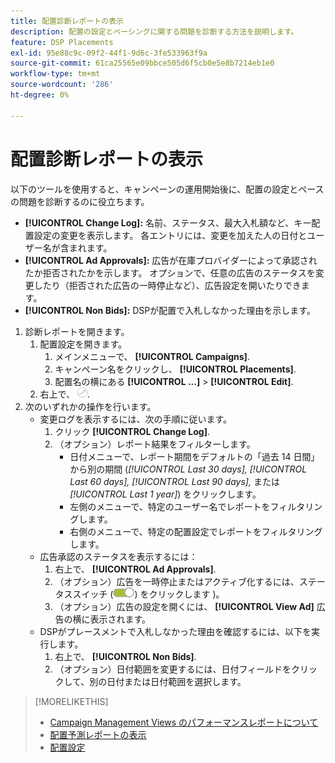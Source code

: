 ```yaml
---
title: 配置診断レポートの表示
description: 配置の設定とペーシングに関する問題を診断する方法を説明します。
feature: DSP Placements
exl-id: 95e88c9c-09f2-44f1-9d6c-3fe533963f9a
source-git-commit: 61ca25565e09bbce505d6f5cb0e5e8b7214eb1e0
workflow-type: tm+mt
source-wordcount: '286'
ht-degree: 0%

---
```


# 配置診断レポートの表示

<!-- Does this really belong in the Campaign Management > Reports section or in the Placements section? -->

以下のツールを使用すると、キャンペーンの運用開始後に、配置の設定とペースの問題を診断するのに役立ちます。

* **[!UICONTROL Change Log]:** 名前、ステータス、最大入札額など、キー配置設定の変更を表示します。 各エントリには、変更を加えた人の日付とユーザー名が含まれます。
* **[!UICONTROL Ad Approvals]:** 広告が在庫プロバイダーによって承認されたか拒否されたかを示します。 オプションで、任意の広告のステータスを変更したり（拒否された広告の一時停止など）、広告設定を開いたりできます。
* **[!UICONTROL Non Bids]:** DSPが配置で入札しなかった理由を示します。

1. 診断レポートを開きます。
   1. 配置設定を開きます。
      1. メインメニューで、 **[!UICONTROL Campaigns]**.
      1. キャンペーン名をクリックし、 **[!UICONTROL Placements]**.
      1. 配置名の横にある  **[!UICONTROL ...]** > **[!UICONTROL Edit]**.
   1. 右上で、 ![配置診断](/help/dsp/assets/placement-diagnostics.png).
1. 次のいずれかの操作を行います。
   * 変更ログを表示するには、次の手順に従います。
      1. クリック **[!UICONTROL Change Log]**.
      1. （オプション）レポート結果をフィルターします。
         * 日付メニューで、レポート期間をデフォルトの「過去 14 日間」から別の期間 (*[!UICONTROL Last 30 days],* *[!UICONTROL Last 60 days],* *[!UICONTROL Last 90 days],* または *[!UICONTROL Last 1 year]*) をクリックします。
         * 左側のメニューで、特定のユーザー名でレポートをフィルタリングします。
         * 右側のメニューで、特定の配置設定でレポートをフィルタリングします。
   * 広告承認のステータスを表示するには：
      1. 右上で、 **[!UICONTROL Ad Approvals]**.
      1. （オプション）広告を一時停止またはアクティブ化するには、ステータススイッチ (![ステータススイッチ](/help/dsp/assets/status-switch.png)) をクリックします )。
      1. （オプション）広告の設定を開くには、 **[!UICONTROL View Ad]** 広告の横に表示されます。
   * DSPがプレースメントで入札しなかった理由を確認するには、以下を実行します。
      1. 右上で、 **[!UICONTROL Non Bids]**.
      1. （オプション）日付範囲を変更するには、日付フィールドをクリックして、別の日付または日付範囲を選択します。

<!-- Later, add link to >* Definitions for NBRs (Reading No Bid Reports (NBRs)) -->

>[!MORELIKETHIS]
>
>* [Campaign Management Views のパフォーマンスレポートについて](campaign-reports-about.md)
>* [配置予測レポートの表示](/help/dsp/campaign-management/reports/placement-forecast.md)
>* [配置設定](/help/dsp/campaign-management/placements/placement-settings.md)
